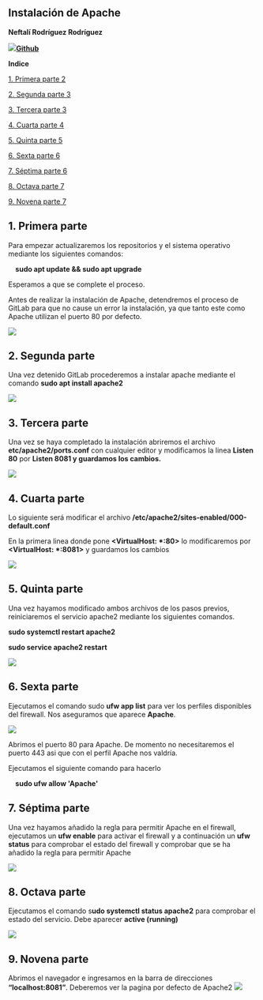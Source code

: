 ﻿## **Instalación de Apache**

**Neftalí Rodríguez Rodríguez**

![](imagenes/git.jpeg)[**Github**](https://github.com/InKu3uS/)


**Indice**



[1. Primera parte	2](#id1)

[2. Segunda parte	3](#id2)

[3. Tercera parte	3](#id3)

[4. Cuarta parte	4](#id4)

[5. Quinta parte	5](#id5)

[6. Sexta parte	6](#id6)

[7. Séptima parte	6](#id7)

[8. Octava parte	7](#id8)

[9. Novena parte	7](#id9)









## **1. Primera parte**<a name="id1"></a>

Para empezar actualizaremos los repositorios y el sistema operativo mediante los siguientes comandos:

`  `**sudo apt update && sudo apt upgrade**

Esperamos a que se complete el proceso.


Antes de realizar la instalación de Apache, detendremos el proceso de GitLab para que no cause un error la instalación, ya que tanto este como Apache utilizan el puerto 80 por defecto.




![](imagenes/1.png)










## **2. Segunda parte**<a name="id2"></a>


Una vez detenido GitLab procederemos a instalar apache mediante el comando **sudo apt install apache2**

![](imagenes/2.png)
## **3. Tercera parte**<a name="id3"></a>


Una vez se haya completado la instalación abriremos el archivo **etc/apache2/ports.conf** con cualquier editor y modificamos la linea **Listen 80** por **Listen 8081 y guardamos los cambios.**


![](imagenes/3.png)

## **4. Cuarta parte**<a name="id4"></a>


Lo siguiente será modificar el archivo **/etc/apache2/sites-enabled/000-default.conf**

En la primera linea donde pone **<VirtualHost: \*:80>** lo modificaremos por **<VirtualHost: \*:8081>** y guardamos los cambios

![](imagenes/4.png)











## **5. Quinta parte**<a name="id5"></a>


Una vez hayamos modificado ambos archivos de los pasos previos, reiniciaremos el servicio apache2 mediante los siguientes comandos.


**sudo systemctl restart apache2**

**sudo service apache2 restart**

![](imagenes/5.png)


## **6. Sexta parte**<a name="id6"></a>


Ejecutamos el comando sudo **ufw app list** para ver los perfiles disponibles del firewall. Nos aseguramos que aparece **Apache**.

![](imagenes/6.png)










Abrimos el puerto 80 para Apache. De momento no necesitaremos el puerto 443 asi que con el perfil Apache nos valdría.

Ejecutamos el siguiente comando para hacerlo

`  `**sudo ufw allow 'Apache'**










## **7. Séptima parte**<a name="id7"></a>

Una vez hayamos añadido la regla para permitir Apache en el firewall, ejecutamos un **ufw enable** para activar el firewall y a continuación un **ufw status** para comprobar el estado del firewall y comprobar que se ha añadido la regla para permitir Apache

![](imagenes/7.png)


## **8. Octava parte**<a name="id8"></a>
Ejecutamos el comando s**udo systemctl status apache2** para comprobar el estado del servicio. Debe aparecer **active (running)**

![](imagenes/8.png)

## **9. Novena parte**<a name="id9"></a>

Abrimos el navegador e ingresamos en la barra de direcciones **“localhost:8081”**. Deberemos ver la pagina por defecto de Apache2
![](imagenes/9.png)
